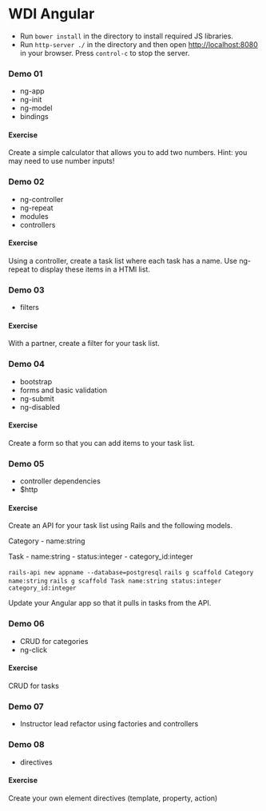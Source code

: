 WDI Angular
===========

- Run `bower install` in the directory to install required JS libraries. 
- Run `http-server ./` in the directory and then open [http://localhost:8080](http://localhost:8080) in your browser. Press `control-c` to stop the server.

### Demo 01

- ng-app
- ng-init
- ng-model
- bindings

#### Exercise

Create a simple calculator that allows you to add two numbers. Hint: you may need to use number inputs!

### Demo 02

- ng-controller
- ng-repeat	
- modules
- controllers

#### Exercise

Using a controller, create a task list where each task has a name. Use ng-repeat to display these items in a HTMl list.

### Demo 03

- filters

#### Exercise

With a partner, create a filter for your task list.

### Demo 04

- bootstrap
- forms and basic validation
- ng-submit
- ng-disabled

#### Exercise

Create a form so that you can add items to your task list.

### Demo 05

- controller dependencies
- $http

#### Exercise

Create an API for your task list using Rails and the following models.

Category
    - name:string

Task
    - name:string
    - status:integer
    - category_id:integer

`rails-api new appname --database=postgresql`
`rails g scaffold Category name:string`
`rails g scaffold Task name:string status:integer category_id:integer`

Update your Angular app so that it pulls in tasks from the API.

### Demo 06

- CRUD for categories
- ng-click

#### Exercise

CRUD for tasks

### Demo 07

- Instructor lead refactor using factories and controllers

### Demo 08

- directives

#### Exercise

Create your own element directives (template, property, action)

